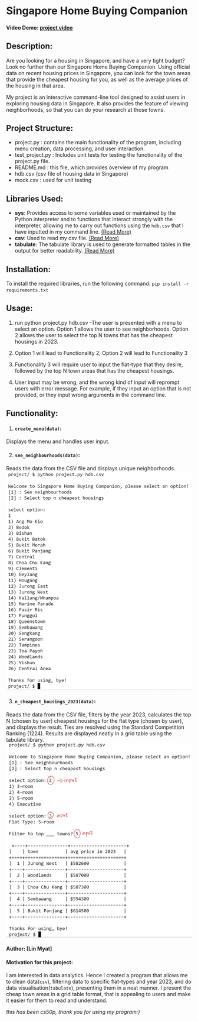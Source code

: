 # Singapore Home Buying Companion
#### Video Demo: [project video](https://youtu.be/ZC3uHaTobV8?si=fDbVI2eIII8E-7lF)

## Description:
Are you looking for a housing in Singapore, and have a very tight budget? Look no further than our Singapore Home Buying Companion. Using official data on recent housing prices in Singapore, you can look for the town areas that provide the cheapest housing for you, as well as the average prices of the housing in that area.

My project is an interactive command-line tool designed to assist users in exploring housing data in Singapore. It also provides the feature of viewing neighborhoods, so that you can do your research at those towns.

## Project Structure:
- project.py : contains the main functionality of the program, including menu creation, data processing, and user interaction.
- test_project.py : Includes unit tests for testing the functionality of the project.py file.
- README.md : this file, which provides overview of my program
- hdb.csv (csv file of housing data in Singapore)
- mock.csv : used for unit testing

## Libraries Used:
- **sys**: Provides access to some variables used or maintained by the Python interpreter and to functions that interact strongly with the interpreter, allowing me to carry out functions using the `hdb.csv` that I have inputted in my command line. [(Read More)](https://docs.python.org/3/library/sys.html)
- **csv**: Used to read my csv file. [(Read More)](https://docs.python.org/3/library/csv.html)
- **tabulate**: The tabulate library is used to generate formatted tables in the output for better readability. [(Read More)](https://pypi.org/project/tabulate/)

## Installation:
To install the required libraries, run the following command:
`pip install -r requirements.txt`

## Usage:
1) run python project.py hdb.csv
   -The user is presented with a menu to select an option.
        Option 1 allows the user to see neighborhoods.
        Option 2 allows the user to select the top N towns that has the cheapest housings in 2023.

2) Option 1 will lead to Functionality 2, Option 2 will lead to Functionality 3

3) Functionality 3 will require user to input the flat-type that they desire, followed by the top N town areas that has the cheapest housings.

4) User input may be wrong, and the wrong kind of input will reprompt users with error message. For example, if they input an option that is not provided, or they input wrong arguments in the command line.

## Functionality:
1) #### `create_menu(data)`:
Displays the menu and handles user input.

2) #### `see_neighbourhoods(data)`:
Reads the data from the CSV file and displays unique neighborhoods.
![option 1](option1.jpg)

3) #### `n_cheapest_housings_2023(data)`:
Reads the data from the CSV file, filters by the year 2023, calculates the top N (chosen by user) cheapest housings for the flat type (chosen by user), and displays the result. Ties are resolved using the Standard Competition Ranking (1224). Results are displayed neatly in a grid table using the tabulate library.
![option 2](option2.jpg)

#### Author: [Lin Myat]

#### Motivation for this project:
I am interested in data analytics. Hence I created a program that allows me to clean data(`csv`), filtering data to specific flat-types and year 2023, and do data visualisation(`tabulate`), presenting them in a neat manner. I present the cheap town areas in a grid table format, that is appealing to users and make it easier for them to read and understand.

*this has been cs50p, thank you for using my program:)*
